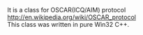 It is a class for OSCAR(ICQ/AIM) protocol http://en.wikipedia.org/wiki/OSCAR_protocol  
This class was written in pure Win32 C++. 
 
